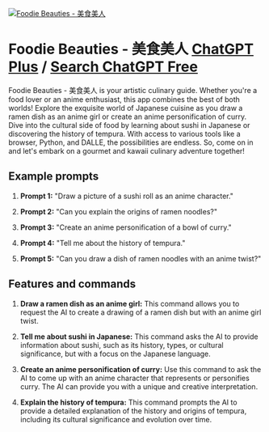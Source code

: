
[![Foodie Beauties - 美食美人](https://files.oaiusercontent.com/file-k7WErEdr4S0FbNuKLNqkbQKy?se=2123-10-17T06%3A17%3A01Z&sp=r&sv=2021-08-06&sr=b&rscc=max-age%3D31536000%2C%20immutable&rscd=attachment%3B%20filename%3D4caff30d-b309-44cd-9ea6-54a1e4ddd41a.png&sig=nCcCQHcYInJatW/E/CQ%2BumsfNfnymcBaD1/1YSEWQOc%3D)](https://chat.openai.com/g/g-P0GKmgCmL-foodie-beauties-mei-shi-mei-ren)

# Foodie Beauties - 美食美人 [ChatGPT Plus](https://chat.openai.com/g/g-P0GKmgCmL-foodie-beauties-mei-shi-mei-ren) / [Search ChatGPT Free](https://gptcall.net/index.html#/?search=Foodie%20Beauties%20-%20%E7%BE%8E%E9%A3%9F%E7%BE%8E%E4%BA%BA)

Foodie Beauties - 美食美人 is your artistic culinary guide. Whether you're a food lover or an anime enthusiast, this app combines the best of both worlds! Explore the exquisite world of Japanese cuisine as you draw a ramen dish as an anime girl or create an anime personification of curry. Dive into the cultural side of food by learning about sushi in Japanese or discovering the history of tempura. With access to various tools like a browser, Python, and DALLE, the possibilities are endless. So, come on in and let's embark on a gourmet and kawaii culinary adventure together!

## Example prompts

1. **Prompt 1:** "Draw a picture of a sushi roll as an anime character."

2. **Prompt 2:** "Can you explain the origins of ramen noodles?"

3. **Prompt 3:** "Create an anime personification of a bowl of curry."

4. **Prompt 4:** "Tell me about the history of tempura."

5. **Prompt 5:** "Can you draw a dish of ramen noodles with an anime twist?"


## Features and commands

1. **Draw a ramen dish as an anime girl:** This command allows you to request the AI to create a drawing of a ramen dish but with an anime girl twist.

2. **Tell me about sushi in Japanese:** This command asks the AI to provide information about sushi, such as its history, types, or cultural significance, but with a focus on the Japanese language.

3. **Create an anime personification of curry:** Use this command to ask the AI to come up with an anime character that represents or personifies curry. The AI can provide you with a unique and creative interpretation.

4. **Explain the history of tempura:** This command prompts the AI to provide a detailed explanation of the history and origins of tempura, including its cultural significance and evolution over time.



